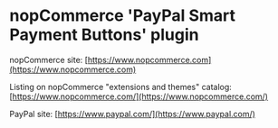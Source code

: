 ﻿nopCommerce 'PayPal Smart Payment Buttons' plugin
===========

nopCommerce site: [https://www.nopcommerce.com](https://www.nopcommerce.com)

Listing on nopCommerce "extensions and themes" catalog: [https://www.nopcommerce.com/](https://www.nopcommerce.com/)

PayPal site: [https://www.paypal.com/](https://www.paypal.com/)
